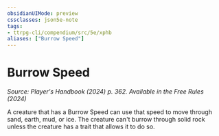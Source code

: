 ```yaml
---
obsidianUIMode: preview
cssclasses: json5e-note
tags:
- ttrpg-cli/compendium/src/5e/xphb
aliases: ["Burrow Speed"]
---
```

# Burrow Speed
*Source: Player's Handbook (2024) p. 362. Available in the Free Rules (2024)* 

A creature that has a Burrow Speed can use that speed to move through sand, earth, mud, or ice. The creature can't burrow through solid rock unless the creature has a trait that allows it to do so.